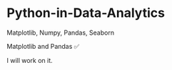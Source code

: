 # Python-in-Data-Analytics
Matplotlib, Numpy, Pandas, Seaborn

Matplotlib and Pandas ✅ 

I will work on it.
